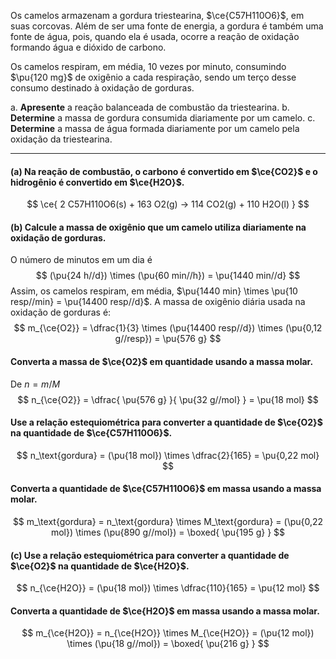 Os camelos armazenam a gordura triestearina, $\ce{C57H110O6}$, em suas corcovas. Além de ser uma fonte de energia, a gordura é também uma fonte de água, pois, quando ela é usada, ocorre a reação de oxidação formando água e dióxido de carbono.

Os camelos respiram, em média, 10 vezes por minuto, consumindo $\pu{120 mg}$ de oxigênio a cada respiração, sendo um terço desse consumo destinado à oxidação de gorduras.

a. **Apresente** a reação balanceada de combustão da triestearina.
b. **Determine** a massa de gordura consumida diariamente por um camelo.
c. **Determine** a massa de água formada diariamente por um camelo pela oxidação da triestearina.

---

#### **(a)** Na reação de combustão, o carbono é convertido em $\ce{CO2}$ e o hidrogênio é convertido em $\ce{H2O}$.

$$
    \ce{ 2 C57H110O6(s) + 163 O2(g) -> 114 CO2(g) + 110 H2O(l) }
$$

#### **(b)** Calcule a massa de oxigênio que um camelo utiliza diariamente na oxidação de gorduras.

O número de minutos em um dia é
$$
    (\pu{24 h//d}) \times (\pu{60 min//h}) = \pu{1440 min//d}
$$
Assim, os camelos respiram, em média, $\pu{1440 min} \times \pu{10 resp//min} = \pu{14400 resp//d}$. A massa de oxigênio diária usada na oxidação de gorduras é:
$$
    m_{\ce{O2}} = \dfrac{1}{3} \times (\pu{14400 resp//d}) \times (\pu{0,12 g//resp}) 
    = \pu{576 g}
$$

#### Converta a massa de $\ce{O2}$ em quantidade usando a massa molar.

De $n = m/M$
$$
    n_{\ce{O2}} = \dfrac{ \pu{576 g} }{ \pu{32 g//mol} } = \pu{18 mol}
$$

#### Use a relação estequiométrica para converter a quantidade de $\ce{O2}$ na quantidade de $\ce{C57H110O6}$.

$$
    n_\text{gordura}
        = (\pu{18 mol}) \times \dfrac{2}{165}
        = \pu{0,22 mol}
$$

#### Converta a quantidade de $\ce{C57H110O6}$ em massa usando a massa molar.

$$
    m_\text{gordura}
        = n_\text{gordura} \times M_\text{gordura}
        = (\pu{0,22 mol}) \times (\pu{890 g//mol})
        = \boxed{ \pu{195 g} }
$$

#### **(c)** Use a relação estequiométrica para converter a quantidade de $\ce{O2}$ na quantidade de $\ce{H2O}$.

$$
    n_{\ce{H2O}}
        = (\pu{18 mol}) \times \dfrac{110}{165}
        = \pu{12 mol}
$$

#### Converta a quantidade de $\ce{H2O}$ em massa usando a massa molar.

$$
    m_{\ce{H2O}}
        = n_{\ce{H2O}} \times M_{\ce{H2O}}
        = (\pu{12 mol}) \times (\pu{18 g//mol})
        = \boxed{ \pu{216 g} }
$$

